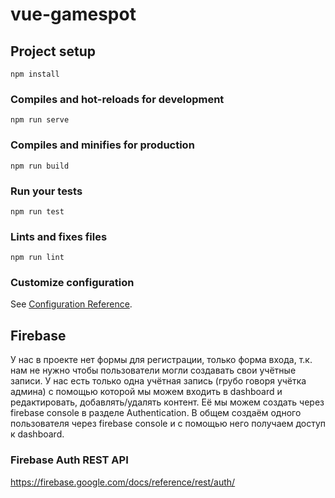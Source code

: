 # vue-gamespot

## Project setup

```
npm install
```

### Compiles and hot-reloads for development

```
npm run serve
```

### Compiles and minifies for production

```
npm run build
```

### Run your tests

```
npm run test
```

### Lints and fixes files

```
npm run lint
```

### Customize configuration

See [Configuration Reference](https://cli.vuejs.org/config/).

## Firebase

У нас в проекте нет формы для регистрации, только форма входа, т.к. нам не нужно чтобы пользователи могли создавать свои учётные записи. У нас есть только одна учётная запись (грубо говоря учётка админа) с помощью которой мы можем входить в dashboard и редактировать, добавлять/удалять контент. Её мы можем создать через firebase console в разделе Authentication.
В общем создаём одного пользователя через firebase console и с помощью него получаем доступ к dashboard.

### Firebase Auth REST API

https://firebase.google.com/docs/reference/rest/auth/
